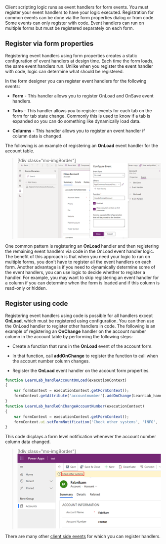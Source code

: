 Client scripting logic runs as event handlers for form events. You must register your event handlers to have your logic executed. Registration for common events can be done via the form properties dialog or from code. Some events can only register with code. Event handlers can run on multiple forms but must be registered separately on each form.

## Register via form properties

Registering event handlers using form properties creates a static configuration of event handlers at design time. Each time the form loads, the same event handlers run. Unlike when you register the event handler with code, logic can determine what should be registered.

In the form designer you can register event handlers for the following events:

- **Form** - This handler allows you to register OnLoad and OnSave event handlers.

- **Tabs** - This handler allows you to register events for each tab on the form for tab state change. Commonly this is used to know if a tab is expanded so you can do something like dynamically load data.

- **Columns** - This handler allows you to register an event handler if column data is changed.

The following is an example of registering an **OnLoad** event handler for the account table.

> [!div class="mx-imgBorder"]
> [![Screenshot showing configuring an event handler in the form designer.](../media/configure-event.png)](../media/configure-event.png#lightbox)

One common pattern is registering an **OnLoad** handler and then registering the remaining event handlers via code in the OnLoad event handler logic. The benefit of this approach is that when you need your logic to run on multiple forms, you don't have to register all the event handlers on each form. Another advantage is if you need to dynamically determine some of the event handlers, you can use logic to decide whether to register a handler. For example, you may want to skip registering an event handler for a column if you can determine when the form is loaded and if this column is read-only or hidden.

## Register using code

Registering event handlers using code is possible for all handlers except **OnLoad**, which must be registered using configuration. You can then use the OnLoad handler to register other handlers in code. The following is an example of registering an **OnChange** handler on the account number column in the account table by performing the following steps:

- Create a function that runs in the **OnLoad** event of the account form.

- In that function, call **addOnChange** to register the function to call when the account number column changes.

- Register the **OnLoad** event handler on the account form properties.

```javascript
function LearnLab_handleAccountOnLoad(executionContext)
{
    var formContext = executionContext.getFormContext();
    formContext.getAttribute('accountnumber').addOnChange(LearnLab_handleOnChangeAccountNumber)
}
function LearnLab_handleOnChangeAccountNumber(executionContext)
{
    var formContext = executionContext.getFormContext();
    formContext.ui.setFormNotification('Check other systems', 'INFO', 'AcctNumber');
}
```

This code displays a form level notification whenever the account number column data changed.

> [!div class="mx-imgBorder"]
> [![Screenshot showing the form level notification after the custom script logic executed.](../media/notification.png)](../media/notification.png#lightbox)

There are many other [client side events](/power-apps/developer/model-driven-apps/clientapi/reference/events/?azure-portal=true) for which you can register handlers.
